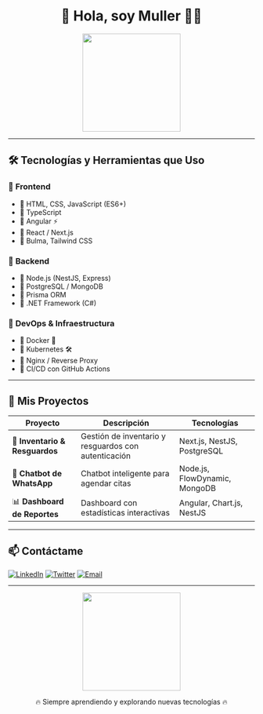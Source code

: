<h1 align="center">🚀 Hola, soy Muller 👨‍💻</h1>
<p align="center">
  <img src="https://media.giphy.com/media/hqU2KkjW5bE2v2Z7Q2/giphy.gif" width="200">
</p>

---

## 🛠️ **Tecnologías y Herramientas que Uso**
### 📌 **Frontend**
- 🔹 HTML, CSS, JavaScript (ES6+)
- 🔹 TypeScript
- 🔹 Angular ⚡
- 🔹 React / Next.js
- 🔹 Bulma, Tailwind CSS

### 📌 **Backend**
- 🔹 Node.js (NestJS, Express)
- 🔹 PostgreSQL / MongoDB
- 🔹 Prisma ORM
- 🔹 .NET Framework (C#)

### 📌 **DevOps & Infraestructura**
- 🔹 Docker 🐳
- 🔹 Kubernetes 🛠️
- 🔹 Nginx / Reverse Proxy
- 🔹 CI/CD con GitHub Actions

---

## 📂 **Mis Proyectos**
| Proyecto | Descripción | Tecnologías |
|----------|------------|-------------|
| 🏢 **Inventario & Resguardos** | Gestión de inventario y resguardos con autenticación | Next.js, NestJS, PostgreSQL |
| 🤖 **Chatbot de WhatsApp** | Chatbot inteligente para agendar citas | Node.js, FlowDynamic, MongoDB |
| 📊 **Dashboard de Reportes** | Dashboard con estadísticas interactivas | Angular, Chart.js, NestJS |

---

## 📫 **Contáctame**
[![LinkedIn](https://img.shields.io/badge/LinkedIn-Muller-blue?style=flat-square&logo=linkedin)](https://linkedin.com/in/tu_perfil)
[![Twitter](https://img.shields.io/badge/Twitter-@MullerDev-blue?style=flat-square&logo=twitter)](https://twitter.com/tu_usuario)
[![Email](https://img.shields.io/badge/Email-muller%40correo.com-red?style=flat-square&logo=gmail)](mailto:muller@correo.com)

---

<p align="center">
  <img src="https://media.giphy.com/media/jRf5fsnDhp16fQmpfN/giphy.gif" width="200">
</p>

<p align="center">🔥 Siempre aprendiendo y explorando nuevas tecnologías 🔥</p>
